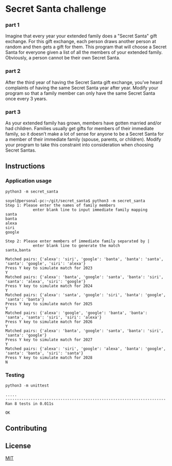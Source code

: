 # Secret Santa challenge
### part 1
Imagine that every year your extended family does a "Secret Santa" gift exchange.
For this gift exchange, each person draws another person at random
and then gets a gift for them.
This program that will choose a Secret Santa for everyone
given a list of all the members of your extended family.
Obviously, a person cannot be their own Secret Santa.

### part 2
After the third year of having the Secret Santa gift exchange, you’ve heard complaints of having the same Secret Santa year after year. Modify your program so that a family member can only have the same Secret Santa once every 3 years.

### part 3
As your extended family has grown, members have gotten married and/or had children. Families usually get gifts for members of their immediate family, so it doesn’t make a lot of sense for anyone to be a Secret Santa for a member of their immediate family (spouse, parents, or children). Modify your program to take this constraint into consideration when choosing Secret Santas.

## Instructions

### Application usage

```python
python3 -m secret_santa
```

```unix
soyel@personal-pc:~/git/secret_santa$ python3 -m secret_santa
Step 1: Please enter the names of family members
            enter blank line to input immediate family mapping
santa
banta
alexa
siri
google

Step 2: Please enter members of immediate family separated by |
            enter blank line to generate the match
santa,banta

Matched pairs: {'alexa': 'siri', 'google': 'banta', 'banta': 'santa', 'santa': 'google', 'siri': 'alexa'}
Press Y key to simulate match for 2023
Y
Matched pairs: {'alexa': 'banta', 'google': 'santa', 'banta': 'siri', 'santa': 'alexa', 'siri': 'google'}
Press Y key to simulate match for 2024
Y
Matched pairs: {'alexa': 'santa', 'google': 'siri', 'banta': 'google', 'santa': 'banta'}
Press Y key to simulate match for 2025
Y
Matched pairs: {'alexa': 'google', 'google': 'banta', 'banta': 'santa', 'santa': 'siri', 'siri': 'alexa'}
Press Y key to simulate match for 2026
Y
Matched pairs: {'alexa': 'banta', 'google': 'santa', 'banta': 'siri', 'santa': 'google'}
Press Y key to simulate match for 2027
Y
Matched pairs: {'alexa': 'siri', 'google': 'alexa', 'banta': 'google', 'santa': 'banta', 'siri': 'santa'}
Press Y key to simulate match for 2028
N
```

### Testing
```python
python3 -m unittest
```

```unix
.....
----------------------------------------------------------------------
Ran 8 tests in 0.011s

OK
```



## Contributing


## License

[MIT](https://choosealicense.com/licenses/mit/)